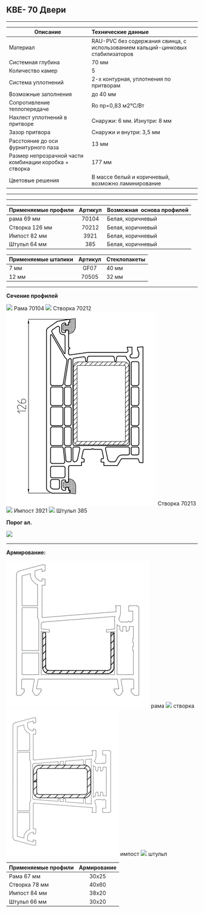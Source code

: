 ## **KBE- 70 Двери**

* * *

| Описание  |  Технические данные |
|----------------|:----------|
|  Материал | RAU-PVC без содержания свинца, с использованием кальций-цинковых стабилизаторов | 
|  Системная глубина | 70 мм | 
|  Количество камер | 5 | 
|  Система уплотнений | 2-х контурная, уплотнения по притворам | 
|  Возможные заполнения | до 40 мм | 
| Сопротивление теплопередаче | Ro пр=0,83 м2°С/Вт |
|  Нахлест уплотнений в притворе | Снаружи: 6 мм. Изнутри: 8 мм | 
|  Зазор притвора | Снаружи и внутри: 3,5 мм | 
|  Расстояние до оси фурнитурного паза | 13 мм | 
|  Размер непрозрачной части комбинации коробка + створка | 177 мм | 
| Цветовые решения | В массе белый и коричневый, возможно ламинирование | 

* * *

* * *

| Применяемые профили | Артикул | Возможная  основа профилей |
|----------------|:---------:|:----------|
| рама 69 мм |  70104  |  Белая, коричневый |
| Створка 126 мм  | 70212 |  Белая, коричневый |
| Импост 82 мм | 3921 |  Белая, коричневый |
| Штульп 64 мм | 385  |  Белая, коричневый |

| Применяемые штапики | Артикул | Стеклопакеты |
|----------------|:---------:|:----------|
| 7 мм | GF07  |  40 мм |
| 12 мм | 70505  |  32 мм |

* * *

**Сечение профилей**

![](https://raw.githubusercontent.com/blackmixer/help_os/master/kve70dveri/media/image1.png)
Рама 70104
![](https://raw.githubusercontent.com/blackmixer/help_os/master/kve70dveri/media/image2.png)
Створка 70212
![](https://github.com/AlexandraEgorovatmk/help_os/blob/master/kve70dveri/media/100.png)
Створка 70213
![](https://raw.githubusercontent.com/blackmixer/help_os/master/kve70dveri/media/image3.png)
Импост 3921
![](https://raw.githubusercontent.com/blackmixer/help_os/master/kve70dveri/media/image4.png)
Штульп 385

**Порог ал.**

![](https://raw.githubusercontent.com/blackmixer/help_os/master/kve70dveri/media/image5.png)

* * *

**Армирование:**

![](https://github.com/AlexandraEgorovatmk/help_os/blob/master/kve70dveri/media/6.png)
рама
![](https://raw.githubusercontent.com/blackmixer/help_os/master/kve70dveri/media/image7.png)
створка
![](https://github.com/AlexandraEgorovatmk/help_os/blob/master/kve70dveri/media/10.png)
импост 
![](https://raw.githubusercontent.com/blackmixer/help_os/master/kve70dveri/media/image9.png)
штульп

| Применяемые профили | Армирование |
|----------------|:---------:|
| Рама 67 мм | 30х25 |
| Створка 78 мм  | 40х60 |
| Импост 84 мм | 38x20 |
| Штульп 66 мм | 30х20 |
